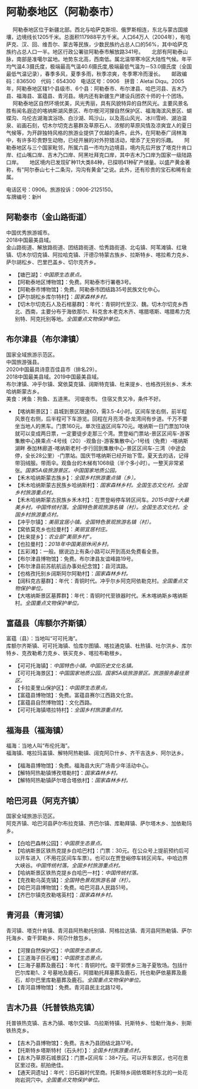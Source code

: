 # 阿勒泰地区（阿勒泰市）  
　 阿勒泰地区位于新疆北部。西北与哈萨克斯坦、俄罗斯相连，东北与蒙古国接壤，边境线长1205千米。总面积117988平方千米。人口64万人（2004年），有哈萨克、汉、回、维吾尔、蒙古等民族，少数民族约占总人口的56%，其中哈萨克族约占总人口一半。地区行政公署驻阿勒泰市解放路341号。
　 北部有阿勒泰山脉，南部是准噶尔盆地。地势东北高，西南低。属北温带寒冷区大陆性气候。年平均气温4.3摄氏度，极端最高气温40.6摄氏度,极端最低气温为－53.0摄氏度（全国最低气温记录），春季多风，夏季多雨，秋季凉爽，冬季寒冷而漫长。
　 邮政编码：836500　代码：654300　电话区号：0906　拼音：Aletai Diqu。2005年，阿勒泰地区辖1个县级市、6个县：阿勒泰市、布尔津县、哈巴河县、吉木乃县、福海县、富蕴县、青河县。境内还有新疆生产建设兵团农十师的十个团场。
　 阿勒泰地区自然环境优美，风光秀丽，具有风貌特异的自然风光。主要风景名胜有闻名遐迩的喀纳斯湖风景区、布尔根河河狸自然保护区、福海海滨风景区、蝴蝶沟、乌伦古湖海滨浴场、白沙湖、鸣沙山，以及高山风光、冰川雪岭、湖泊温泉、岩画石刻，切木尔切克古墓群及草原石人、浓郁的草原风情及凉爽宜人的夏日气候等，为开辟独特风格的旅游业提供了优越的条件。此外，在阿勒泰广阔林海中，有许多珍贵野生动物，已经开展的对外狩猎活动，增添了无穷的乐趣。
　 阿勒泰地区与三个国家毗邻，所属六县一市均为边境县，境内先后开放了塔克什肯口岸、红山嘴口岸、吉木乃口岸、阿黑吐拜克口岸，其中吉木乃口岸为国家一级陆路口岸。
　 地区境内已发现矿种11大类84种，已探明41种矿产储量。以盛产黄金著称，有"阿尔泰山七十二条沟，沟沟有黄金"之说。此外，还有珍贵的宝石和稀有金属。

电话区号：0906。旅游投诉：0906-2125150。  
车牌编号：新H  

## 阿勒泰市（金山路街道）  
中国优秀旅游城市。  
2018中国最美县域。  
金山路街道、解放路街道、团结路街道、恰秀路街道、北屯镇、阿苇滩镇、红墩镇、切木尔切克镇、阿拉哈克镇、汗德尕特蒙古族乡、拉斯特乡、喀拉希力克乡、萨尔胡松乡、巴里巴盖乡、切尔克齐乡。  
* 【塘巴湖】：*中国原生态景点。*  
* 【阿勒泰地区博物馆】：免费。阿勒泰市行署巷3号。  
* 【阿勒泰市博物馆】：免费。阿勒泰市团结路35号民族文化中心。  
* 【萨尔胡松乡库尔特村】：*国家森林乡村。*  
* 【切木尔切克石人及石棺墓群】：年代：青铜时代至汉、魏。切木尔切克乡西北、西南，主要分布于海依那尔、科克舍木老克木齐、喀腊塔斯、喀腊希力克别特、阿克托别等地。*全国重点文物保护单位。*   

## 布尔津县（布尔津镇）  
国家全域旅游示范区。  
中国旅游强县。  
2020中国最具诗意百佳县市（排名29）。  
2018中国最美县域。2019中国最美县域。  
布尔津镇、冲乎尔镇、窝依莫克镇、阔斯特克镇、杜来提乡、也格孜托别乡、禾木哈纳斯蒙古乡。  
美食：烤鱼：狗鱼、五道黑。 河堤夜市。 
住宿又贵又冷，条件不好。  
* 【喀纳斯景区】：县城到景区限速60，需3.5-4小时。区间车坐右侧，前半程风景在右侧，后半程可下车游览。回程在月亮湾-卧龙湾间有步道。千万不要坐当地人的黑车。门票160元。单次往返区间车70元。喀纳斯一日门票加10块就可以变成两日票，一定要徒步走那三个湾。贾登峪门票站-景区区间车-游客集散中心换乘点-4号线（20）-观鱼台-游客集散中心-1号线（免费）-喀纳斯湖畔 泰加林廊道-喀纳斯老村-步行回到集散中心-景区区间车-三湾（中途会停，全长28公里）-门票站。国庆节喀纳斯已经开始下雪。夏天去的话，记得带羽绒服。带雨伞。观鱼台的木梯有1068级（半个多小时）。一整天非常紧张。*国家5A级旅游景区。中国国家地质公园。*  
* 【禾木哈纳斯蒙古族乡】：*全国乡村旅游重点镇（乡）。*  
* 【禾木哈纳斯蒙古民族乡哈纳斯村】：*国家森林乡村。全国生态文化村。全国乡村旅游重点村。*  
* 【禾木哈纳斯蒙古民族乡禾木村】：在贾登峪停车转区间车。*2015中国十大最美乡村。中国传统村落。全国特色景观旅游名镇（村）。全国生态文化村。全国乡村旅游重点村。*  
* 【冲乎尔镇】：*美丽宜居小镇。全国特色景观旅游名镇（村）。*  
* 【窝依莫克乡也拉曼村】：*美丽宜居村庄。*  
* 【杜来提乡】：*农业部“美丽乡村”。*  
* 【也拉曼村】：*2018年中国美丽休闲乡村。*  
* 【五彩滩】：一般。据说边上有条小路可以开到高处免费看全景。  
* 【布尔津县博物馆】：免费。布尔津县友谊峰路19号。  
* 【布尔津县前苏航航运办事处纪念馆】：县河滨路。  
* 【也格孜托别乡阔斯阿尔阿勒村】：*国家森林乡村。*  
* 【阔科克古墓群】：年代：青铜时代。冲乎尔乡阿克阿依勒克村。*全国重点文物保护单位。*   
* 【大喀纳斯景区墓葬群】：年代：青铜时代至铁器时代。禾木喀纳斯乡喀纳斯村。*全国重点文物保护单位。*   

## 富蕴县（库额尔齐斯镇）  
富蕴（县）：当地叫“可可托海”。  
库额尔齐斯镇、可可托海镇、恰库尔图镇、喀拉通克镇、杜热镇、吐尔洪乡、库尔特乡、克孜勒希力克乡、铁买克乡、喀拉布勒根乡。  
* 【可可托海镇】：*中国特色小镇。中国历史文化名镇。*  
* 【可可托海景区】：*中国国家地质公园。国家5A级旅游景区。旅游服务最佳景区。*  
* 【卡拉麦里山保护区】：*中国原生态景点。*  
* 【富蕴县博物馆】：免费。富蕴县赛尔江西路文化宫。  
* 【富蕴县自然博物馆】：文化西路。  
* 【可可托海镇塔拉特村】：*全国乡村旅游重点村。*  

## 福海县（福海镇）  
福海：当地人叫“布伦托海”。  
福海镇、喀拉玛盖镇、解特阿热勒镇、阔克阿尕什乡、齐干吉迭乡、阿尔达乡。  
* 【福海县博物馆】：免费。福海县大庆广场青少年活动中心。  
* 【解特阿热勒镇博孜塔勒村】：*国家森林乡村。*  
* 【解特阿热勒镇萨尔塔合塔依村】：*国家森林乡村。*  

## 哈巴河县（阿克齐镇）  
国家全域旅游示范区。  
阿克齐镇、哈巴河县萨尔布拉克镇、齐巴尔镇、库勒拜镇、萨尔塔木乡、加依勒玛乡。  
* 【白哈巴森林公园】：*中国原生态景点。*  
* 【哈纳斯景区铁热克提乡白哈巴村】：门票：30元。在公众号上提前预约后可以开车进入（不用花区间车车票）。也可以在贾登峪停车转区间车。中哈边界大峡谷。*中国传统村落。全国乡村旅游重点村。*  
* 【哈纳斯景区铁热克提乡白哈巴一村】：*中国传统村落。*  
* 【克孜勒乌英克镇】：*全国特色景观旅游名镇（村）。*  
* 【哈巴河县博物馆】：免费。哈巴河县人民路51号。  
* 【齐巴尔镇克孜勒喀英村】：*国家森林乡村。*  

## 青河县（青河镇）  
青河镇、塔克什肯镇、青河县阿热勒托别镇、阿格拉达镇、青河县阿热勒镇、萨尔托海乡、查干郭勒乡、阿尕什敖包乡。  
* 【河狸自然保护区】：*中国原生态景点。*  
* 【三道海子巨石堆】：*中国原生态景点。*  
* 【三海子墓葬及鹿石】：年代：青铜时代。查干郭愣乡三海子夏牧场。包括什巴尔库勒1、2 号墓地及鹿石，阿腊勒托拜墓葬及鹿石，托也勒萨依墓葬及鹿石，却尔巴里库勒墓葬及鹿石。*全国重点文物保护单位。*   
* 【青河县博物馆】：免费。青河县民主北路12号。  

## 吉木乃县（托普铁热克镇）  
托普铁热克镇、吉木乃镇、喀尔交镇、乌拉斯特镇、托斯特乡、恰勒什海乡、别斯铁热克乡。  
* 【吉木乃县博物馆】：免费。吉木乃县团结北路17号。  
* 【托斯特乡塔斯特村（石头村）】：*全国乡村旅游重点村。*    
* 【吉木乃草原石城景区】：门票+区间车：38+7元。可以开车景区，也可在景区里过夜。航拍绝佳。
* 【通天洞遗址】：年代：旧石器时代至商。托斯特乡阔依塔斯村东北的一处花岗岩洞穴中。*全国重点文物保护单位。*    